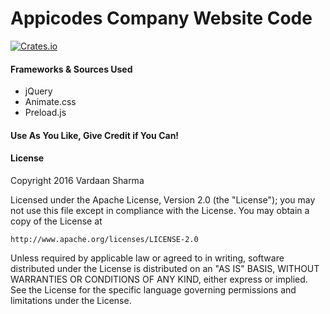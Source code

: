 # Appicodes Company Website Code
[![Crates.io](https://img.shields.io/crates/l/rustc-serialize.svg?maxAge=2592000)]()

#### Frameworks & Sources Used
* jQuery
* Animate.css
* Preload.js

#### Use As You Like, Give Credit if You Can!
#### License
Copyright 2016 Vardaan Sharma

Licensed under the Apache License, Version 2.0 (the "License");
you may not use this file except in compliance with the License.
You may obtain a copy of the License at

    http://www.apache.org/licenses/LICENSE-2.0

Unless required by applicable law or agreed to in writing, software
distributed under the License is distributed on an "AS IS" BASIS,
WITHOUT WARRANTIES OR CONDITIONS OF ANY KIND, either express or implied.
See the License for the specific language governing permissions and
limitations under the License.
